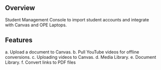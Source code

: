## Overview
Student Management Console to import student accounts and integrate with Canvas and OPE Laptops.

## Features
a.	Upload a document to Canvas.
b.	Pull YouTube videos for offline conversions. 
c.	Uploading videos to Canvas.
d.	Media Library.
e.	Document Library.
f.	Convert links to PDF files
